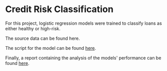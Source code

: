 # Credit Risk Classification

For this project, logistic regression models were trained to classify loans as either healthy or high-risk.

The source data can be found here.

The script for the model can be found [here](Credit_Risk/credit_risk_classification.ipynb).

Finally, a report containing the analysis of the models' performance can be found [here](Credit_Risk/credit_risk_analysis.md).
